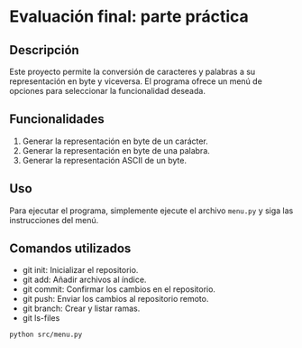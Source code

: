 # Evaluación final: parte práctica

## Descripción
Este proyecto permite la conversión de caracteres y palabras a su representación en byte y viceversa. El programa ofrece un menú de opciones para seleccionar la funcionalidad deseada.

## Funcionalidades
1. Generar la representación en byte de un carácter.
2. Generar la representación en byte de una palabra.
3. Generar la representación ASCII de un byte.

## Uso
Para ejecutar el programa, simplemente ejecute el archivo `menu.py` y siga las instrucciones del menú.

## Comandos utilizados
- git init: Inicializar el repositorio.
- git add: Añadir archivos al índice.
- git commit: Confirmar los cambios en el repositorio.
- git push: Enviar los cambios al repositorio remoto.
- git branch: Crear y listar ramas.
- git ls-files

```bash
python src/menu.py
